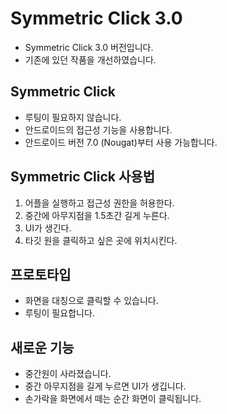 # Symmetric Click 3.0

* Symmetric Click 3.0 버전입니다.
* 기존에 있던 작품을 개선하였습니다.


Symmetric Click
-------------
* 루팅이 필요하지 않습니다.
* 안드로이드의 접근성 기능을 사용합니다.
* 안드로이드 버전 7.0 (Nougat)부터 사용 가능합니다.


Symmetric Click 사용법
-------------
1. 어플을 실행하고 접근성 권한을 허용한다.
2. 중간에 아무지점을 1.5초간 길게 누른다.
3. UI가 생긴다.
4. 타깃 원을 클릭하고 싶은 곳에 위치시킨다.


프로토타입
-------------
* 화면을 대칭으로 클릭할 수 있습니다.
* 루팅이 필요합니다.


새로운 기능
-------------
* 중간원이 사라졌습니다.
* 중간 아무지점을 길게 누르면 UI가 생깁니다.
* 손가락을 화면에서 떼는 순간 화면이 클릭됩니다.
